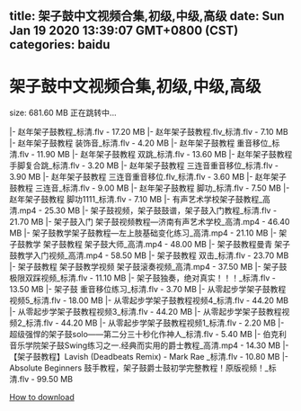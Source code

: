 
title: 架子鼓中文视频合集,初级,中级,高级
date: Sun Jan 19 2020 13:39:07 GMT+0800 (CST)    
categories: baidu
---

# 架子鼓中文视频合集,初级,中级,高级
size: 681.60 MB
 正在跳转中...
 
|- 赵年架子鼓教程_标清.flv - 17.20 MB
|- 赵年架子鼓教程.flv_标清.flv - 7.10 MB
|- 赵年架子鼓教程 装饰音_标清.flv - 4.20 MB
|- 赵年架子鼓教程 重音移位_标清.flv - 11.90 MB
|- 赵年架子鼓教程 双跳_标清.flv - 13.60 MB
|- 赵年架子鼓教程 手脚复合跳_标清.flv - 3.20 MB
|- 赵年架子鼓教程 三连音重音移位_标清.flv - 3.90 MB
|- 赵年架子鼓教程 三连音重音移位.flv_标清.flv - 3.60 MB
|- 赵年架子鼓教程 三连音_标清.flv - 9.00 MB
|- 赵年架子鼓教程 脚功_标清.flv - 7.50 MB
|- 赵年架子鼓教程 脚功1111_标清.flv - 7.10 MB
|- 有声艺术学校架子鼓教程_高清.mp4 - 25.30 MB
|- 架子鼓视频，架子鼓鼓谱，架子鼓入门教程_标清.flv - 21.70 MB
|- 架子鼓入门 架子鼓视频教程—济南有声艺术学校_高清.mp4 - 46.40 MB
|- 架子鼓教学架子鼓教程—左上肢基础变化练习_高清.mp4 - 21.10 MB
|- 架子鼓教学  架子鼓教程   架子鼓大师_高清.mp4 - 48.00 MB
|- 架子鼓教程曼青  架子鼓教学入门视频_高清.mp4 - 58.50 MB
|- 架子鼓教程  双击_标清.flv - 23.70 MB
|- 架子鼓教程         架子鼓教学视频  架子鼓滚奏视频_高清.mp4 - 37.50 MB
|- 架子鼓极限双踩视频_标清.flv - 11.10 MB
|- 架子鼓独奏，绝对真实！！！_标清.flv - 13.50 MB
|- 架子鼓 重音移位练习_标清.flv - 3.70 MB
|- 从零起步学架子鼓教程视频5_标清.flv - 18.00 MB
|- 从零起步学架子鼓教程视频4_标清.flv - 44.20 MB
|- 从零起步学架子鼓教程视频3_标清.flv - 44.20 MB
|- 从零起步学架子鼓教程视频2_标清.flv - 44.20 MB
|- 从零起步学架子鼓教程视频1_标清.flv - 2.20 MB
|- 超级强悍的架子鼓solo——第二分三十秒化作神人_标清.flv - 5.40 MB
|- 伯克利音乐学院架子鼓Swing练习之一.经典而实用的爵士教程_高清.mp4 - 14.30 MB
|- 【架子鼓教程】Lavish (Deadbeats Remix) - Mark Rae _标清.flv - 10.80 MB
|- Absolute Beginners 鼓手教程，架子鼓爵士鼓初学完整教程！原版视频！_标清.flv - 99.50 MB

[How to download](https://bpcam.bemobtrk.com/go/2ceec3aa-1ca2-46d6-b9ff-aaa5c184517c?jno=3523)